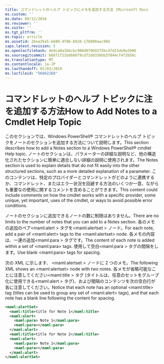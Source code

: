 ```yaml
---
title: コマンドレットのヘルプ トピックにメモを追加する方法 |Microsoft Docs
ms.custom: ''
ms.date: 09/12/2016
ms.reviewer: ''
ms.suite: ''
ms.tgt_pltfrm: ''
ms.topic: article
ms.assetid: 2bea35e5-b680-4f86-b928-176890aac99d
caps.latest.revision: 5
ms.openlocfilehash: 4e9ca9a3bbcbc900d079b9275bc47d21de9e2996
ms.sourcegitcommit: b6871f21bd666f9cd71dd336bb3f844cf472b56c
ms.translationtype: MT
ms.contentlocale: ja-JP
ms.lasthandoff: 02/03/2019
ms.locfileid: "56862268"
---
```

# <a name="how-to-add-notes-to-a-cmdlet-help-topic"></a><span data-ttu-id="83406-102">コマンドレットのヘルプ トピックに注を追加する方法</span><span class="sxs-lookup"><span data-stu-id="83406-102">How to Add Notes to a Cmdlet Help Topic</span></span>

<span data-ttu-id="83406-103">このセクションでは、Windows PowerShell® コマンドレットのヘルプ トピックをノートのセクションを追加する方法について説明します。</span><span class="sxs-lookup"><span data-stu-id="83406-103">This section describes how to add a Notes section to a Windows PowerShell® cmdlet Help topic.</span></span> <span data-ttu-id="83406-104">ノートのセクションは、パラメーターの詳細な説明など、他の構造化されたセクションに簡単に適合しない詳細の説明に使用されます。</span><span class="sxs-lookup"><span data-stu-id="83406-104">The Notes section is used to explain details that do not fit easily into the other structured sections, such as a more detailed explanation of a parameter.</span></span> <span data-ttu-id="83406-105">このコンテンツは、特定のプロバイダーとコマンドレットがどのように連携するか、コマンドレット、またはエラー状況を回避する方法のいくつか一意、ながらも重要なの使用に関するコメントを含めることができます。</span><span class="sxs-lookup"><span data-stu-id="83406-105">This content could include comments on how the cmdlet works with a specific provider, some unique, yet important, uses of the cmdlet, or ways to avoid possible error conditions.</span></span>

<span data-ttu-id="83406-106">ノートのセクションに追加できるノートの数に制限はありません。</span><span class="sxs-lookup"><span data-stu-id="83406-106">There are no limits to the number of notes that you can add to a Notes section.</span></span> <span data-ttu-id="83406-107">各のメモの追加のペア\<maml:alert > タグを\<maml:alertset > ノード。</span><span class="sxs-lookup"><span data-stu-id="83406-107">For each note, add a pair of \<maml:alert> tags to the \<maml:alertset> node.</span></span> <span data-ttu-id="83406-108">各メモの内容は、一連の追加\<maml:para > タグです。</span><span class="sxs-lookup"><span data-stu-id="83406-108">The content of each note is added within a set of \<maml:para> tags.</span></span> <span data-ttu-id="83406-109">使用して空白\<maml:para > タグの間隔をします。</span><span class="sxs-lookup"><span data-stu-id="83406-109">Use blank \<maml:para> tags for spacing.</span></span>

<span data-ttu-id="83406-110">次の XML に示します、 \<maml:alertset > ノードに 2 つのメモ。</span><span class="sxs-lookup"><span data-stu-id="83406-110">The following XML shows an \<maml:alertset> node with two notes.</span></span> <span data-ttu-id="83406-111">各メモが省略可能なことに注意してください\<maml:title > タグ (タイトルは、任意のセットをグループ化に使用できる\<maml:alert > タグ)、および間隔のコンテンツを次の空白行が各に注意してください。</span><span class="sxs-lookup"><span data-stu-id="83406-111">Notice that each note has an optional \<maml:title> tag (titles can be used to group any set of \<maml:alert> tags), and that each note has a blank line following the content for spacing.</span></span>

```xml
<maml:alertSet>
  <maml:title>title for Note 1</maml:title>
  <maml:alert>
    <maml:para> Note 1</maml:para>
    <maml:para></maml:para>
  </maml:alert>
  <maml:title>title for Note 2</maml:title>
  <maml:alert>
    <maml:para> Note 1</maml:para>
    <maml:para></maml:para>
  </maml:alert>
</maml:alertSet>
```



